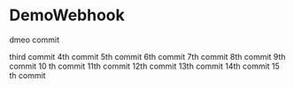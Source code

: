# DemoWebhook

dmeo commit

third commit
 4th commit
5th commit
6th commit
7th commit
8th commit
9th commit
10 th commit
11th commit
12th commit
13th commit
14th commit
15 th commit
